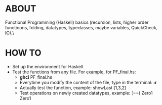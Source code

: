 # ABOUT
Functional Programming (Haskell) basics (recursion, lists, higher order functioons, folding, datatypes, typeclasses, maybe variables, QuickCheck, IO).\


# HOW TO
- Set up the environment for Haskell
- Test the functions from any file. For example, for PF_final.hs: 
  - **ghci** PF_final.hs
  - Everytime you modify the content of the file, type in the terminal: **:r**
  - Actually test the function, example:  showLast [1,3,2]
  - Test operations on newly created datatypes, example: (==) Zero1 Zero1
